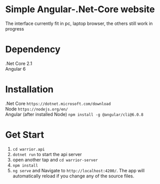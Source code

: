 # Simple Angular-.Net-Core website
The interface currently fit in pc, laptop browser, the others still work in progress
# Dependency
.Net Core 2.1 <br>
Angular 6 <br>
# Installation
.Net Core   `https://dotnet.microsoft.com/download` <br>
Node        `https://nodejs.org/en/` <br>
Angular (after installed Node) `npm install -g @angular/cli@6.0.8` <br> 
# Get Start
1. `cd warrior.api `
2. `dotnet run` to start the api server
3. open another tap and `cd warrior-server`
4. `npm install`
4. `ng serve` and Navigate to `http://localhost:4200/`. The app will automatically reload if you change any of the source files.
